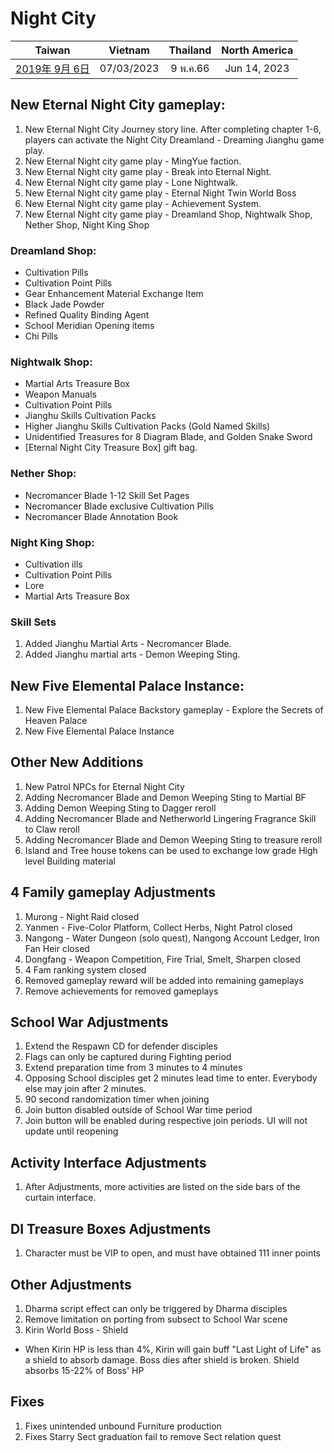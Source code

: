 # Night City

| Taiwan | Vietnam | Thailand | North America |
| :-: | :-: | :-: | :-: |
| [2019年 9月 6日](http://9y.bfage.com/news/detail/2236) | 07/03/2023 | 9 พ.ค.66 | Jun 14, 2023 |

## New Eternal Night City gameplay:
1. New Eternal Night City Journey story line. After completing chapter 1-6, players can activate the Night City Dreamland - Dreaming Jianghu game play.
1. New Eternal Night city game play - MingYue faction.
1. New Eternal Night city game play - Break into Eternal Night.
1. New Eternal Night city game play - Lone Nightwalk.
1. New Eternal Night city game play - Eternal Night Twin World Boss
1. New Eternal Night city game play - Achievement System.
1. New Eternal Night city game play - Dreamland Shop, Nightwalk Shop, Nether Shop, Night King Shop

### Dreamland Shop: 
- Cultivation Pills 
- Cultivation Point Pills
- Gear Enhancement Material Exchange Item 
- Black Jade Powder
- Refined Quality Binding Agent
- School Meridian Opening items
- Chi Pills

### Nightwalk Shop: 
- Martial Arts Treasure Box
- Weapon Manuals
- Cultivation Point Pills
- Jianghu Skills Cultivation Packs
- Higher Jianghu Skills Cultivation Packs (Gold Named Skills)
- Unidentified Treasures for 8 Diagram Blade, and Golden Snake Sword
- [Eternal Night City Treasure Box] gift bag.

### Nether Shop: 
- Necromancer Blade 1-12 Skill Set Pages
- Necromancer Blade exclusive Cultivation Pills
- Necromancer Blade Annotation Book

### Night King Shop:
- Cultivation ills
- Cultivation Point Pills
- Lore
- Martial Arts Treasure Box

### Skill Sets
1. Added Jianghu Martial Arts - Necromancer Blade.
1. Added Jianghu martial arts - Demon Weeping Sting.

## New Five Elemental Palace Instance:
1. New Five Elemental Palace Backstory gameplay - Explore the Secrets of Heaven Palace
1. New Five Elemental Palace Instance

## Other New Additions
1. New Patrol NPCs for Eternal Night City
1. Adding Necromancer Blade and Demon Weeping Sting to Martial BF
1. Adding Demon Weeping Sting to Dagger reroll
1. Adding Necromancer Blade and Netherworld Lingering Fragrance Skill to Claw reroll
1. Adding Necromancer Blade and Demon Weeping Sting to treasure reroll
1. Island and Tree house tokens can be used to exchange low grade High level Building material

## 4 Family gameplay Adjustments
1. Murong - Night Raid closed
1. Yanmen - Five-Color Platform, Collect Herbs, Night Patrol closed
1. Nangong - Water Dungeon (solo quest), Nangong Account Ledger, Iron Fan Heir closed
1. Dongfang - Weapon Competition, Fire Trial, Smelt, Sharpen closed
1. 4 Fam ranking system closed
1. Removed gameplay reward will be added into remaining gameplays
1. Remove achievements for removed gameplays

## School War Adjustments
1. Extend the Respawn CD for defender disciples
1. Flags can only be captured during Fighting period
1. Extend preparation time from 3 minutes to 4 minutes
1. Opposing School disciples get 2 minutes lead time to enter. Everybody else may join after 2 minutes.
1. 90 second randomization timer when joining
1. Join button disabled outside of School War time period
1. Join button will be enabled during respective join periods. UI will not update until reopening

## Activity Interface Adjustments
1. After Adjustments, more activities are listed on the side bars of the curtain interface.

## DI Treasure Boxes Adjustments
1. Character must be VIP to open, and must have obtained 111 inner points

## Other Adjustments
1. Dharma script effect can only be triggered by Dharma disciples
1. Remove limitation on porting from subsect to School War scene
1. Kirin World Boss - Shield
  - When Kirin HP is less than 4%, Kirin will gain buff "Last Light of Life" as a shield to absorb damage. Boss dies after shield is broken. Shield absorbs 15-22% of Boss' HP

## Fixes
1. Fixes unintended unbound Furniture production
1. Fixes Starry Sect graduation fail to remove Sect relation quest
